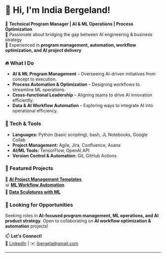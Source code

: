 # 👋 Hi, I'm India Bergeland!

🔹 **Technical Program Manager | AI & ML Operations | Process Optimization**  
🔹 Passionate about bridging the gap between AI engineering & business strategy  
🔹 Experienced in **program management, automation, workflow optimization, and AI project delivery**  

### 🔥 What I Do
- **AI & ML Program Management** – Overseeing AI-driven initiatives from concept to execution.
- **Process Automation & Optimization** – Designing workflows to streamline ML operations.
- **Cross-functional Leadership** – Aligning teams to drive AI innovation efficiently.
- **Data & AI Workflow Automation** – Exploring ways to integrate AI into operational efficiency.

### 🔧 Tech & Tools
- **Languages:** Python (basic scripting), bash, JL Notebooks, Google Collab
- **Project Management:** Agile, Jira, Confluence, Asana
- **AI/ML Tools:** TensorFlow, OpenAI API
- **Version Control & Automation:** Git, GitHub Actions

### 📌 Featured Projects
🌟 **[AI Project Management Templates](https://github.com/ibergeland93/AI-PM-Templates)**  
📊 **[ML Workflow Automation](https://github.com/ibergeland93/ML-Automation)**  
🎨 **[Data Sculptures with ML](https://github.com/ibergeland93/Data-Art-ML)**  

### 🚀 Looking for Opportunities
Seeking roles in **AI-focused program management, ML operations, and AI product strategy**. Open to collaborating on **AI workflow optimization & automation** projects!

📫 **Let's Connect!**  
🔗 [LinkedIn](https://www.linkedin.com/in/ibergeland) | ✉️ ibergela@gmail.com  

---
